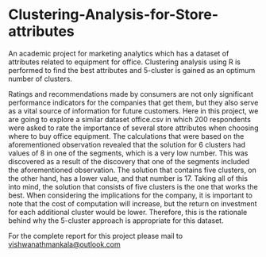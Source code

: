 # Clustering-Analysis-for-Store-attributes
An academic project for marketing analytics which has a dataset of attributes related to equipment for office. Clustering analysis using R is performed to find the best attributes and 5-cluster is gained as an optimum number of clusters.


Ratings and recommendations made by consumers are not only significant performance indicators for the companies that get them, but they also serve as a vital source of information for future customers. Here in this project, we are going to explore a similar dataset office.csv in which 200 respondents were asked to rate the importance of several store attributes when choosing where to buy office equipment. 
The calculations that were based on the aforementioned observation revealed that the solution for 6 clusters had values of 8 in one of the segments, which is a very low number. This was discovered as a result of the discovery that one of the segments included the aforementioned observation. The solution that contains five clusters, on the other hand, has a lower value, and that number is 17. Taking all of this into mind, the solution that consists of five clusters is the one that works the best. When considering the implications for the company, it is important to note that the cost of computation will increase, but the return on investment for each additional cluster would be lower. Therefore, this is the rationale behind why the 5-cluster approach is appropriate for this dataset.

For the complete report for this project please mail to vishwanathmankala@outlook.com
